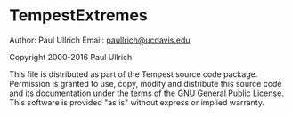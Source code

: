 TempestExtremes
================

Author:  Paul Ullrich
Email:   paullrich@ucdavis.edu

Copyright 2000-2016 Paul Ullrich

This file is distributed as part of the Tempest source code package.
Permission is granted to use, copy, modify and distribute this
source code and its documentation under the terms of the GNU General
Public License.  This software is provided "as is" without express
or implied warranty.
